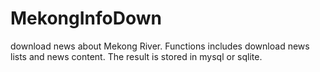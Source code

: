 # MekongInfoDown
download news about Mekong River. Functions includes download news lists and news content. The result is stored in mysql or sqlite.
